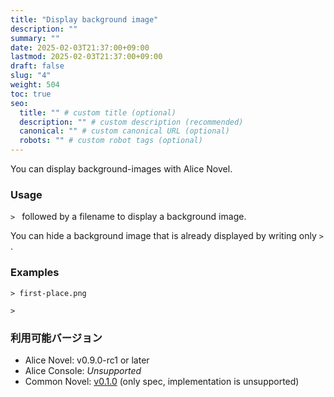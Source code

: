 ```yaml
---
title: "Display background image"
description: ""
summary: ""
date: 2025-02-03T21:37:00+09:00
lastmod: 2025-02-03T21:37:00+09:00
draft: false
slug: "4"
weight: 504
toc: true
seo:
  title: "" # custom title (optional)
  description: "" # custom description (recommended)
  canonical: "" # custom canonical URL (optional)
  robots: "" # custom robot tags (optional)
---
```


You can display background-images with Alice Novel.

<!--
臨時ファイルを作成しないため、比較的高速な表示が可能です。

(※現時点 (v0.9.3) ではキャラクターの顔画像や立ち絵を表示することはできません。今後実装を予定しています。)
-->

### Usage

`> ` followed by a filename to display a background image.

You can hide a background image that is already displayed by writing only `> `.

### Examples

```anov
> first-place.png
```

```anov
> 
```

### 利用可能バージョン

- Alice Novel: v0.9.0-rc1 or later
- Alice Console: *Unsupported*
- Common Novel: [v0.1.0](https://github.com/AliceNovel/CommonNovel/blob/v0.1.0/docs/v0.1.x/v0.1.0.md#44-background-image--location) (only spec, implementation is unsupported)
